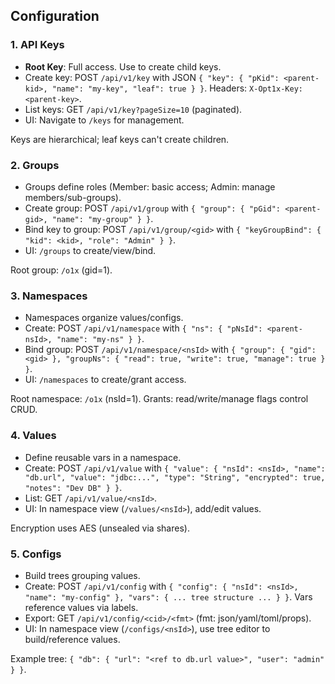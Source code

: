 ## Configuration

### 1. API Keys

- **Root Key**: Full access. Use to create child keys.
- Create key: POST `/api/v1/key` with JSON `{ "key": { "pKid": <parent-kid>, "name": "my-key", "leaf": true } }`. Headers: `X-Opt1x-Key: <parent-key>`.
- List keys: GET `/api/v1/key?pageSize=10` (paginated).
- UI: Navigate to `/keys` for management.

Keys are hierarchical; leaf keys can't create children.

### 2. Groups

- Groups define roles (Member: basic access; Admin: manage members/sub-groups).
- Create group: POST `/api/v1/group` with `{ "group": { "pGid": <parent-gid>, "name": "my-group" } }`.
- Bind key to group: POST `/api/v1/group/<gid>` with `{ "keyGroupBind": { "kid": <kid>, "role": "Admin" } }`.
- UI: `/groups` to create/view/bind.

Root group: `/o1x` (gid=1).

### 3. Namespaces

- Namespaces organize values/configs.
- Create: POST `/api/v1/namespace` with `{ "ns": { "pNsId": <parent-nsId>, "name": "my-ns" } }`.
- Bind group: POST `/api/v1/namespace/<nsId>` with `{ "group": { "gid": <gid> }, "groupNs": { "read": true, "write": true, "manage": true } }`.
- UI: `/namespaces` to create/grant access.

Root namespace: `/o1x` (nsId=1). Grants: read/write/manage flags control CRUD.

### 4. Values

- Define reusable vars in a namespace.
- Create: POST `/api/v1/value` with `{ "value": { "nsId": <nsId>, "name": "db.url", "value": "jdbc:...", "type": "String", "encrypted": true, "notes": "Dev DB" } }`.
- List: GET `/api/v1/value/<nsId>`.
- UI: In namespace view (`/values/<nsId>`), add/edit values.

Encryption uses AES (unsealed via shares).

### 5. Configs

- Build trees grouping values.
- Create: POST `/api/v1/config` with `{ "config": { "nsId": <nsId>, "name": "my-config" }, "vars": { ... tree structure ... } }`. Vars reference values via labels.
- Export: GET `/api/v1/config/<cid>/<fmt>` (fmt: json/yaml/toml/props).
- UI: In namespace view (`/configs/<nsId>`), use tree editor to build/reference values.

Example tree: `{ "db": { "url": "<ref to db.url value>", "user": "admin" } }`.